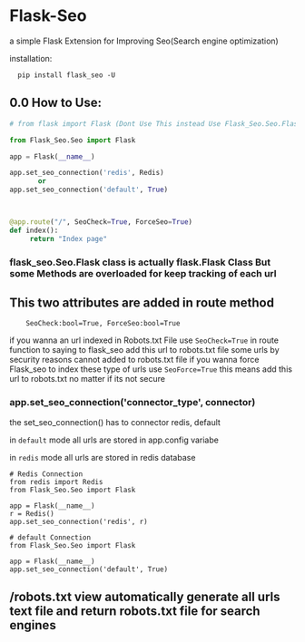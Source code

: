 # Flask-Seo
a simple Flask Extension for Improving Seo(Search engine optimization)



installation:

      pip install flask_seo -U




## 0.0 How to Use:


```python
# from flask import Flask (Dont Use This instead Use Flask_Seo.Seo.Flask class)

from Flask_Seo.Seo import Flask

app = Flask(__name__)

app.set_seo_connection('redis', Redis) 
       or
app.set_seo_connection('default', True) 



@app.route("/", SeoCheck=True, ForceSeo=True)
def index():
     return "Index page"

```

### flask_seo.Seo.Flask class is actually flask.Flask Class But some Methods are overloaded for keep tracking of each url 

## This two attributes are added in route method 
  
        SeoCheck:bool=True, ForceSeo:bool=True

if you wanna an url indexed in Robots.txt File use `SeoCheck=True` in route function to saying to flask_seo add this url to robots.txt file
some urls by security reasons cannot added to robots.txt file if you wanna force Flask_seo to index these type of urls use `SeoForce=True` this means
add this url to robots.txt no matter if its not secure


### app.set_seo_connection('connector_type',  connector)
the set_seo_connection() has to connector redis, default 

in `default` mode all urls are stored in app.config variabe

in `redis` mode all urls are stored in redis database

```
# Redis Connection
from redis import Redis
from Flask_Seo.Seo import Flask

app = Flask(__name__)
r = Redis()
app.set_seo_connection('redis', r)
```


```
# default Connection
from Flask_Seo.Seo import Flask

app = Flask(__name__)
app.set_seo_connection('default', True)
```



## /robots.txt view  automatically generate all urls text file and return robots.txt file for search engines




  
